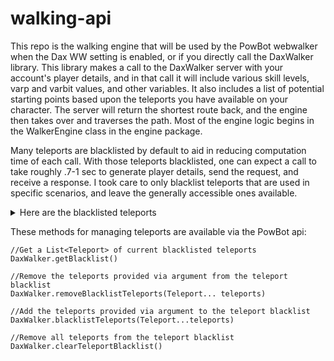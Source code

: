 # walking-api
This repo is the walking engine that will be used by the PowBot webwalker when the Dax WW setting is enabled, or if you directly call the DaxWalker library.  This library makes a call to the DaxWalker server with your account's player details, and in that call it will include various skill levels, varp and varbit values, and other variables.  It also includes a list of potential starting points based upon the teleports you have available on your character.  The server will return the shortest route back, and the engine then takes over and traverses the path.  Most of the engine logic begins in the WalkerEngine class in the engine package.

Many teleports are blacklisted by default to aid in reducing computation time of each call.  With those teleports blacklisted, one can expect a call to take roughly .7-1 sec to generate player details, send the request, and receive a response.  I took care to only blacklist teleports that are used in specific scenarios, and leave the generally accessible ones available.  
<details>
<summary>Here are the blacklisted teleports</summary>

```
Teleport.BARBARIAN_OUTPOST_TELEPORT_TAB
Teleport.BARROWS_TAB
Teleport.BATTLEFRONT_TAB
Teleport.BURNING_AMULET_BANDIT_CAMP
Teleport.BURNING_AMULET_CHAOS_TEMPLE
Teleport.BURNING_AMULET_LAVA_MAZE
Teleport.CABBAGE_PATCH_TELEPORT
Teleport.CATHERBY_TELEPORT_TAB
Teleport.CONSTRUCTION_CAPE_BRIMHAVEN
Teleport.CONSTRUCTION_CAPE_HOSIDIUS
Teleport.CONSTRUCTION_CAPE_POLLNIVNEACH
Teleport.CONSTRUCTION_CAPE_RIMMINGTON
Teleport.CONSTRUCTION_CAPE_TAVERLEY
Teleport.CONSTRUCTION_CAPE_YANILLE
Teleport.CRAFTING_CAPE_TELEPORT
Teleport.DIGSITE_TELEPORT
Teleport.DRAKANS_MEDALLION_VER_SINHAZA
Teleport.DRAYNOR_MANOR_TAB
Teleport.ECTOPHIAL
Teleport.ELF_CAMP_TELEPORT
Teleport.FARMING_CAPE_TELEPORT
Teleport.FELDIP_HILLS_TELEPORT
Teleport.FENKENSTRAINS_CASTLE_TAB
Teleport.FISHING_GUILD_TELEPORT_TAB
Teleport.HOSIDIUS_TELEPORT_TAB
Teleport.KEY_MASTER_TELEPORT
Teleport.KHAZARD_TELEPORT_TAB
Teleport.LEGENDS_GUILD_TELEPORT
Teleport.LLETYA
Teleport.LUMBERYARD_TELEPORT
Teleport.LUNAR_ISLE_TELEPORT
Teleport.MIND_ALTAR_TAB
Teleport.MORTTON_TELEPORT
Teleport.MOS_LE_HARMLESS_TELEPORT
Teleport.NARDAH_TELEPORT
Teleport.OURANIA_TELEPORT_TAB
Teleport.PEST_CONTROL_TELEPORT
Teleport.POLLNIVNEACH_TELEPORT_TAB
Teleport.RADAS_BLESSING_KOUREND_WOODLAND
Teleport.RADAS_BLESSING_MOUNT_KARUULM
Teleport.RELLEKKA_TELEPORT_TAB
Teleport.REVENANT_CAVES_TELEPORT
Teleport.RIMMINGTON_TELEPORT_TAB
Teleport.ROYAL_SEED_POD
Teleport.SALVE_GRAVEYARD_TAB
Teleport.SLAYER_RING_GNOME_STRONGHOLD
Teleport.SLAYER_RING_MORYTANIA
Teleport.SLAYER_RING_RELLEKKA_CAVE
Teleport.TAVERLEY_TELEPORT_TAB
Teleport.WATERBIRTH_TELEPORT_TAB
Teleport.WATSON_TELEPORT
Teleport.WEST_ARDOUGNE_TELEPORT_TAB
Teleport.XERICS_GLADE
Teleport.YANILLE_TELEPORT_TAB
```
</details>

These methods for managing teleports are available via the PowBot api:

```
//Get a List<Teleport> of current blacklisted teleports
DaxWalker.getBlacklist()

//Remove the teleports provided via argument from the teleport blacklist
DaxWalker.removeBlacklistTeleports(Teleport... teleports)

//Add the teleports provided via argument to the teleport blacklist
DaxWalker.blacklistTeleports(Teleport...teleports)

//Remove all teleports from the teleport blacklist
DaxWalker.clearTeleportBlacklist()
```
